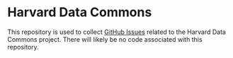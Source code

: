 # Harvard Data Commons

This repository is used to collect [GitHub Issues](https://github.com/harvard-lts/HDC/issues) related to the Harvard Data Commons project. There will likely be no code associated with this repository.


